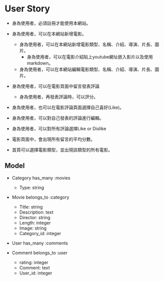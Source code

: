 # User Story

- 身為使用者，必須註冊才能使用本網站。

- 身為使用者，可以在本網站新增電影。
	- 身為使用者，可以在本網站新增電影類型、名稱、介紹、導演、片長、圖片。
		- 身為使用者，可以在電影介紹貼上youtube網址嵌入影片以及使用markdown。
	- 身為使用者，可以在本網站編輯電影類型、名稱、介紹、導演、片長、圖片。

- 身為使用者，可以在電影頁面中留言發表評論
	- 身為使用者，再發表評論時，可以評分。
- 身為使用者，也可以在電影評論頁面選擇自己喜好(Like)。
- 身為使用者，可以對自己發表的評論進行編輯。
- 身為使用者，可以對所有評論選擇Like or Dislike

- 電影頁面中，會出現所有留言的平均分數。
- 首頁可以選擇電影類型，並出現該類型的所有電影。


## Model

- Category
	has_many :movies
	- Type: string

- Movie
	belongs_to :category
	- Title: string
	- Description: text
	- Director: string
	- Length: integer
	- Image: string
	- Category_id: integer

- User
	has_many :comments

- Comment
	belongs_to :user
	- rating: integer
	- Comment: text
	- User_id: integer
	